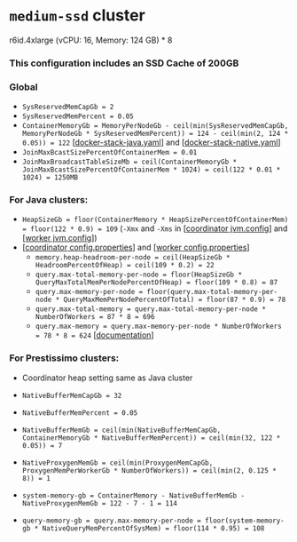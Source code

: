 # `medium-ssd` cluster
r6id.4xlarge (vCPU: 16, Memory: 124 GB) * 8

### This configuration includes an SSD Cache of 200GB
### Global
* `SysReservedMemCapGb = 2`
* `SysReservedMemPercent = 0.05`
* `ContainerMemoryGb = MemoryPerNodeGb - ceil(min(SysReservedMemCapGb, MemoryPerNodeGb * SysReservedMemPercent)) = 124 - ceil(min(2, 124 * 0.05)) = 122` [[docker-stack-java.yaml](docker-stack-java.yaml)] and [[docker-stack-native.yaml](docker-stack-native.yaml)]
* `JoinMaxBcastSizePercentOfContainerMem = 0.01`
* `JoinMaxBroadcastTableSizeMb = ceil(ContainerMemoryGb * JoinMaxBcastSizePercentOfContainerMem * 1024) = ceil(122 * 0.01 * 1024) = 1250MB`
### For Java clusters:
* `HeapSizeGb = floor(ContainerMemory * HeapSizePercentOfContainerMem) = floor(122 * 0.9) = 109` (`-Xmx` and `-Xms` in [[coordinator jvm.config](coordinator/jvm.config)] and [[worker jvm.config](workers/jvm.config)])
* [[coordinator config.properties](coordinator/config.properties)] and [[worker config.properties](worker/config.properties)]
  * `memory.heap-headroom-per-node = ceil(HeapSizeGb * HeadroomPercentOfHeap) = ceil(109 * 0.2) = 22`
  * `query.max-total-memory-per-node = floor(HeapSizeGb * QueryMaxTotalMemPerNodePercentOfHeap) = floor(109 * 0.8) = 87`
  * `query.max-memory-per-node = floor(query.max-total-memory-per-node * QueryMaxMemPerNodePercentOfTotal) = floor(87 * 0.9) = 78`
  * `query.max-total-memory = query.max-total-memory-per-node * NumberOfWorkers = 87 * 8 = 696`
  * `query.max-memory = query.max-memory-per-node * NumberOfWorkers = 78 * 8 = 624` [[documentation](https://prestodb.io/docs/current/admin/properties.html#memory-management-properties)]
### For Prestissimo clusters:
* Coordinator heap setting same as Java cluster
* `NativeBufferMemCapGb = 32`
* `NativeBufferMemPercent = 0.05`
* `NativeBufferMemGb = ceil(min(NativeBufferMemCapGb, ContainerMemoryGb * NativeBufferMemPercent)) = ceil(min(32, 122 * 0.05)) = 7`
* `NativeProxygenMemGb = ceil(min(ProxygenMemCapGb, ProxygenMemPerWorkerGb * NumberOfWorkers)) = ceil(min(2, 0.125 * 8)) = 1`

* `system-memory-gb = ContainerMemory - NativeBufferMemGb - NativeProxygenMemGb = 122 - 7 - 1 = 114`
* `query-memory-gb = query.max-memory-per-node = floor(system-memory-gb * NativeQueryMemPercentOfSysMem) = floor(114 * 0.95) = 108`
